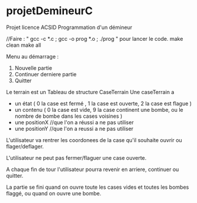 # projetDemineurC
Projet licence ACSID
Programmation d'un démineur

//Faire : " gcc -c *.c ; gcc -o prog *.o ; ./prog " pour lancer le code.
make clean
make all

Menu au démarrage :

1) Nouvelle partie
2) Continuer derniere partie
3) Quitter

Le terrain est un Tableau de structure CaseTerrain
Une caseTerrain a 
- un état ( 0 la case est fermé , 1 la case est ouverte, 2 la case est flague )
- un contenu ( 0 la case est vide, 9 la case continent une bombe, ou le nombre de bombe dans les cases voisines )
- une positionX //que l'on a réussi a ne pas utiliser
- une positionY //que l'on a reussi a ne pas utiliser

L'utilisateur va rentrer les coordonees de la case qu'il souhaite ouvrir ou flager/deflager.

L'utilisateur ne peut pas fermer/flaguer une case ouverte.

A chaque fin de tour l'utilisateur pourra revenir en arriere, continuer ou quitter.

La partie se fini quand on ouvre toute les cases vides et toutes les bombes flaggé, ou quand on ouvre une bombe.
